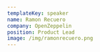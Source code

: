 ```yaml
---
templateKey: speaker
name: Ramon Recuero
company: OpenZeppelin
position: Product Lead
image: /img/ramonrecuero.png
---
```


